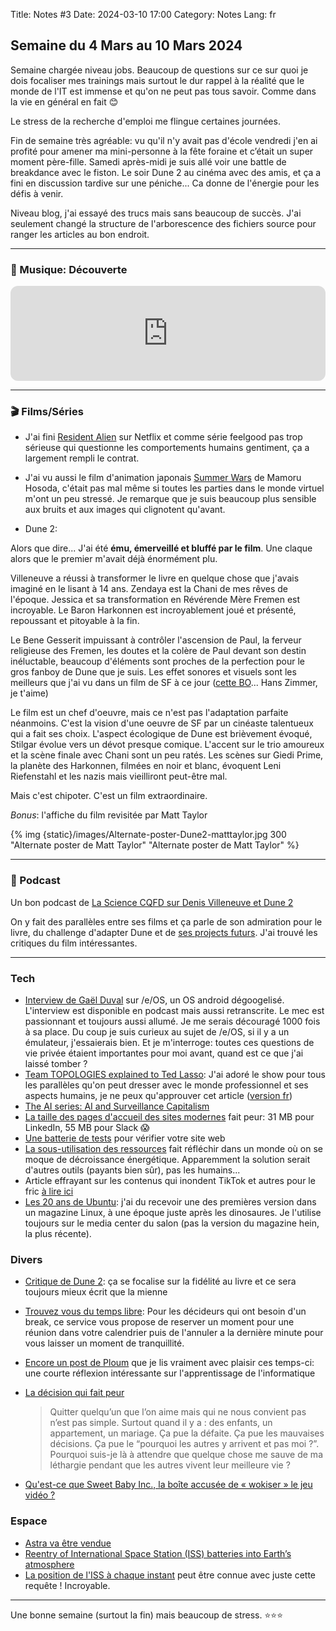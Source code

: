 Title: Notes #3
Date: 2024-03-10 17:00
Category: Notes
Lang: fr

## Semaine du 4 Mars au 10 Mars 2024

Semaine chargée niveau jobs. Beaucoup de questions sur ce sur quoi je dois focaliser mes trainings mais surtout le dur rappel à la réalité que le monde de l'IT est immense et qu'on ne peut pas tous savoir. Comme dans la vie en général en fait 😊

Le stress de la recherche d'emploi me flingue certaines journées.

Fin de semaine très agréable: vu qu'il n'y avait pas d'école vendredi j'en ai profité pour amener ma mini-personne à la fête foraine et c’était un super moment père-fille. Samedi après-midi je suis allé voir une battle de breakdance avec le fiston. Le soir Dune 2 au cinéma avec des amis, et ça a fini en discussion tardive sur une péniche... Ca donne de l'énergie pour les défis à venir.

Niveau blog, j'ai essayé des trucs mais sans beaucoup de succès. J'ai seulement changé la structure de l'arborescence des fichiers source pour ranger les articles au bon endroit.

---

### 🎵 Musique: Découverte

<iframe style="border-radius:12px" src="https://open.spotify.com/embed/track/6jjfe8XPMD3ANzyyucjMPJ?utm_source=generator" width="100%" height="152" frameBorder="0" allowfullscreen="" allow="autoplay; clipboard-write; encrypted-media; fullscreen; picture-in-picture" loading="lazy"></iframe>

---

### 🎬 Films/Séries

* J'ai fini [Resident Alien](https://www.netflix.com/title/81405070) sur Netflix et comme série feelgood pas trop sérieuse qui questionne les comportements humains gentiment, ça a largement rempli le contrat.

* J'ai vu aussi le film d'animation japonais [Summer Wars](https://fr.wikipedia.org/wiki/Summer_Wars) de Mamoru Hosoda, c'était pas mal même si toutes les parties dans le monde virtuel m'ont un peu stressé. Je remarque que je suis beaucoup plus sensible aux bruits et aux images qui clignotent qu'avant.

* Dune 2:

Alors que dire... J'ai été **ému, émerveillé et bluffé par le film**. Une claque alors que le premier m'avait déjà énormément plu.

Villeneuve a réussi à transformer le livre en quelque chose que j'avais imaginé en le lisant à 14 ans. Zendaya est la Chani de mes rêves de l'époque. Jessica et sa transformation en Révérende Mère Fremen est incroyable. Le Baron Harkonnen est incroyablement joué et présenté, repoussant et pitoyable à la fin.

Le Bene Gesserit impuissant à contrôler l'ascension de Paul, la ferveur religieuse des Fremen, les doutes et la colère de Paul devant son destin inéluctable, beaucoup d'éléments sont proches de la perfection pour le gros fanboy de Dune que je suis. Les effet sonores et visuels sont les meilleurs que j'ai vu dans un film de SF à ce jour ([cette BO](https://open.spotify.com/intl-fr/album/1PeYjDmxcRNvxLd5mGHuCC?si=1pgcxsPVRsCGth5HGJ6O2Q)... Hans Zimmer, je t'aime)

Le film est un chef d'oeuvre, mais ce n'est pas l'adaptation parfaite néanmoins. C'est la vision d'une oeuvre de SF par un cinéaste talentueux qui a fait ses choix. L'aspect écologique de Dune est brièvement évoqué, Stilgar évolue vers un dévot presque comique. L'accent sur le trio amoureux et la scène finale avec Chani sont un peu ratés. Les scènes sur Giedi Prime, la planète des Harkonnen, filmées en noir et blanc, évoquent Leni Riefenstahl et les nazis mais vieilliront peut-être mal.

Mais c'est chipoter. C'est un film extraordinaire.

_Bonus_: l'affiche du film revisitée par Matt Taylor

{% img {static}/images/Alternate-poster-Dune2-matttaylor.jpg 300 "Alternate poster de Matt Taylor" "Alternate poster de Matt Taylor" %}

---

### 🎤 Podcast

Un bon podcast de [La Science CQFD sur Denis Villeneuve et Dune 2](https://www.radiofrance.fr/franceculture/podcasts/la-science-cqfd/la-sf-selon-villeneuve-a-lune-dune-a-la-deux-1205031)

On y fait des parallèles entre ses films et ça parle de son admiration pour le livre, du challenge d'adapter Dune et de [ses projects futurs](https://www.numerama.com/pop-culture/793247-apres-dune-partie-2-denis-villeneuve-va-adapter-un-autre-classique-sf.html). J'ai trouvé les critiques du film intéressantes.

---

### Tech

* [Interview de Gaël Duval](https://www.projets-libres.org/e-os-murena-android-degoogelise-gael-duval/) sur /e/OS, un OS android dégoogelisé. L'interview est disponible en podcast mais aussi retranscrite.
Le mec est passionnant et toujours aussi allumé. Je me serais découragé 1000 fois à sa place. Du coup je suis curieux au sujet de /e/OS, si il y a un émulateur, j'essaierais bien. Et je m'interroge: toutes ces questions de vie privée étaient importantes pour moi avant, quand est ce que j'ai laissé tomber ?
* [Team TOPOLOGIES explained to Ted Lasso](https://medium.com/@tpierrain/team-topologies-explained-to-ted-lasso-eb6e7792cfea): J'ai adoré le show pour tous les parallèles qu'on peut dresser avec le monde professionnel et ses aspects humains, je ne peux qu'approuver cet article ([version fr](https://medium.com/@tpierrain/team-topologies-et-football-1639cbd02e97))
* [The AI series: AI and Surveillance Capitalism](https://www.youtube.com/watch?v=iLzQXWq_Sp0)
* [La taille des pages d'accueil des sites modernes](https://tonsky.me/blog/js-bloat/) fait peur: 31 MB pour LinkedIn, 55 MB pour Slack 😱
* [Une batterie de tests](https://web-check.xyz/) pour vérifier votre site web
* [La sous-utilisation des ressources](https://www.nextplatform.com/2024/03/04/kubernetes-clusters-have-massive-overprovisioning-of-compute-and-memory/) fait réfléchir dans un monde où on se moque de décroissance énergétique. Apparemment la solution serait d'autres outils (payants bien sûr), pas les humains...
* Article effrayant sur les contenus qui inondent TikTok et autres pour le fric [à lire ici](https://www.404media.co/inside-the-world-of-tiktok-spammers-and-the-ai-tools-that-enable-them/)
* [Les 20 ans de Ubuntu](https://www.zdnet.com/article/canonical-turns-20-shaping-the-ubuntu-linux-world/): j'ai du recevoir une des premières version dans un magazine Linux, à une époque juste après les dinosaures. Je l'utilise toujours sur le media center du salon (pas la version du magazine hein, la plus récente).

### Divers

* [Critique de Dune 2](https://lepauledorion.com/2024/03/03/chronique-invitee-dune-2-le-film-vu-par-stephanie-chaptal/): ça se focalise sur la fidélité au livre et ce sera toujours mieux écrit que la mienne
* [Trouvez vous du temps libre](https://www.fondationdurien.org/): Pour les décideurs qui ont besoin d'un break, ce service vous propose de reserver un moment pour une réunion dans votre calendrier puis de l'annuler a la dernière minute pour vous laisser un moment de tranquillité.
* [Encore un post de Ploum](https://ploum.net/2024-03-05-lectures-education-informatique-ecologie.html) que je lis vraiment avec plaisir ces temps-ci: une courte réflexion intéressante sur l'apprentissage de l'informatique
* [La décision qui fait peur](https://maylisty.medium.com/la-d%C3%A9cision-qui-fait-peur-25a6bc6621f4)

    > Quitter quelqu’un que l’on aime mais qui ne nous convient pas n’est pas simple. Surtout quand il y a : des enfants, un appartement, un mariage. Ça pue la défaite. Ça pue les mauvaises décisions. Ça pue le “pourquoi les autres y arrivent et pas moi ?”. Pourquoi suis-je là à attendre que quelque chose me sauve de ma léthargie pendant que les autres vivent leur meilleure vie ? 

* [Qu'est-ce que Sweet Baby Inc., la boîte accusée de « wokiser » le jeu vidéo ?](https://www.numerama.com/politique/1647102-quest-ce-que-sweet-baby-inc-la-boite-accusee-de-wokiser-le-jeu-video.html)

### Espace

* [Astra va être vendue](https://arstechnica.com/space/2024/03/after-astra-loses-99-percent-of-its-value-founders-take-rocket-firm-private/)
* [Reentry of International Space Station (ISS) batteries into Earth’s atmosphere](https://www.esa.int/Space_Safety/Space_Debris/Reentry_of_International_Space_Station_ISS_batteries_into_Earth_s_atmosphere)
* [La position de l'ISS à chaque instant](http://api.open-notify.org/iss-now.json) peut être connue avec juste cette requête ! Incroyable.

---

Une bonne semaine (surtout la fin) mais beaucoup de stress. ⭐⭐⭐